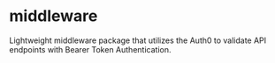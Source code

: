 # middleware
Lightweight middleware package that utilizes the Auth0 to validate API endpoints with Bearer Token Authentication.
